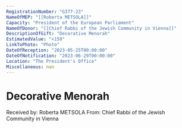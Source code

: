 ```yaml
---
RegistrationNumber: "G377-23"
NameOfMEP: "[[Roberta METSOLA]]"
Capacity: "President of the European Parliament"
NameOfDonor: "[[Chief Rabbi of the Jewish Community in Vienna]]"
DescriptionOfGift: "Decorative Menorah"
EstimatedValue: "<150"
LinkToPhoto: "Photo"
DateOfReception: "2023-05-25T00:00:00"
DateOfNotification: "2023-06-29T00:00:00"
Location: "The President's Office"
Miscellaneous: nan
---
```


# Decorative Menorah

Received by: Roberta METSOLA
From: Chief Rabbi of the Jewish Community in Vienna
